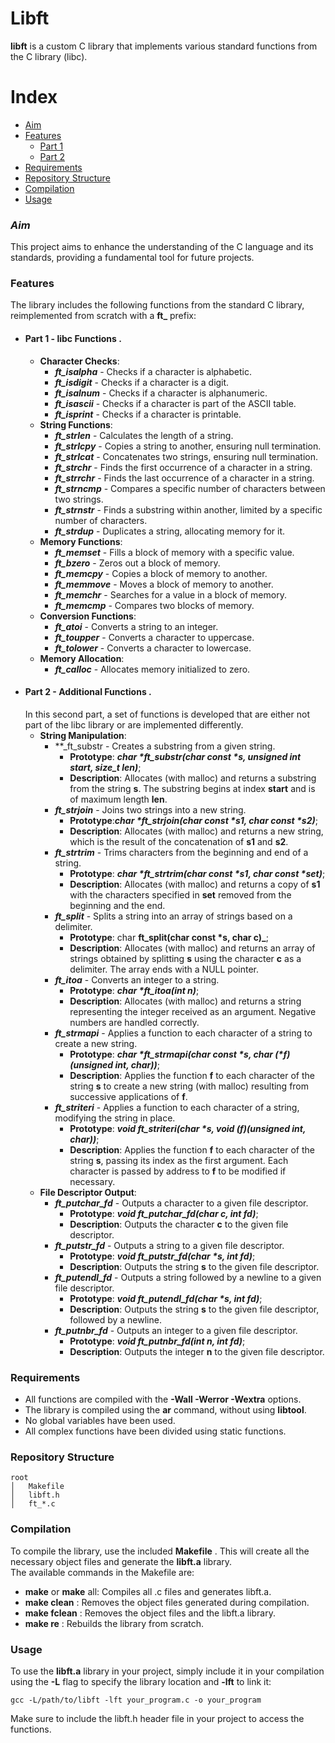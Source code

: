 # Libft
__libft__ is a custom C library that implements various standard functions from the C library (libc).
# Index
- [Aim](#aim)
- [Features](#features)
  - [Part 1](#prt1)
  - [Part 2](#prt2)
- [Requirements](#requirements)
- [Repository Structure](#structure)
- [Compilation](#compilation)
- [Usage](#usage)
### _Aim_ <a name="aim"></a>
This project aims to enhance the understanding of the C language and its standards, providing a fundamental tool for future projects.
### Features <a name="features"></a>
The library includes the following functions from the standard C library, reimplemented from scratch with a **ft_** prefix:  
- #### Part 1 - libc Functions <a name="prt1"></a>.
  - **Character Checks**:
    - **_ft_isalpha_** - Checks if a character is alphabetic.
    - **_ft_isdigit_** - Checks if a character is a digit.
    - **_ft_isalnum_** - Checks if a character is alphanumeric.
    - **_ft_isascii_** - Checks if a character is part of the ASCII table.
    - **_ft_isprint_** - Checks if a character is printable.
  - **String Functions**:
    - **_ft_strlen_** - Calculates the length of a string.
    - **_ft_strlcpy_** - Copies a string to another, ensuring null termination.
    - **_ft_strlcat_** - Concatenates two strings, ensuring null termination.
    - **_ft_strchr_** - Finds the first occurrence of a character in a string.
    - **_ft_strrchr_** - Finds the last occurrence of a character in a string.
    - **_ft_strncmp_** - Compares a specific number of characters between two strings.
    - **_ft_strnstr_** - Finds a substring within another, limited by a specific number of characters.
    - **_ft_strdup_** - Duplicates a string, allocating memory for it.
  - **Memory Functions**:
    - **_ft_memset_** - Fills a block of memory with a specific value.
    - **_ft_bzero_** - Zeros out a block of memory.
    - **_ft_memcpy_** - Copies a block of memory to another.
    - **_ft_memmove_** - Moves a block of memory to another.
    - **_ft_memchr_** - Searches for a value in a block of memory.
    - **_ft_memcmp_** - Compares two blocks of memory.
  - **Conversion Functions**:
    - **_ft_atoi_** - Converts a string to an integer.
    - **_ft_toupper_** - Converts a character to uppercase.
    - **_ft_tolower_** - Converts a character to lowercase.
  - **Memory Allocation**:
    - **_ft_calloc_** - Allocates memory initialized to zero.
- #### Part 2 - Additional Functions <a name="prt2"></a>.
  In this second part, a set of functions is developed that are either not part of the libc library or are implemented differently.  
    - **String Manipulation**:
      - **_ft_substr - Creates a substring from a given string.
        - **Prototype**: **_char *ft_substr(char const *s, unsigned int start, size_t len)_**;
        - **Description**: Allocates (with malloc) and returns a substring from the string **s**. The substring begins at index **start** and is of maximum length **len**.
      - **_ft_strjoin_** - Joins two strings into a new string.
        - **Prototype**:**_char *ft_strjoin(char const *s1, char const *s2)_**;
        - **Description**: Allocates (with malloc) and returns a new string, which is the result of the concatenation of **s1** and **s2**.
      - **_ft_strtrim_** - Trims characters from the beginning and end of a string.
        - **Prototype**: **_char *ft_strtrim(char const *s1, char const *set)_**;
        - **Description**: Allocates (with malloc) and returns a copy of **s1** with the characters specified in **set** removed from the beginning and the end.
      - **_ft_split_** - Splits a string into an array of strings based on a delimiter.
        - **Prototype**: char **ft_split(char const *s, char c)_**;
        - **Description**: Allocates (with malloc) and returns an array of strings obtained by splitting **s** using the character **c** as a delimiter. The array ends with a NULL pointer.
      - **_ft_itoa_** - Converts an integer to a string.
        - **Prototype**: **_char *ft_itoa(int n)_**;
        - **Description**: Allocates (with malloc) and returns a string representing the integer received as an argument. Negative numbers are handled correctly.
      - **_ft_strmapi_** - Applies a function to each character of a string to create a new string.
        - **Prototype**: **_char *ft_strmapi(char const *s, char (*f)(unsigned int, char))_**;
        - **Description**: Applies the function **f** to each character of the string **s** to create a new string (with malloc) resulting from successive applications of **f**.
      - **_ft_striteri_**  - Applies a function to each character of a string, modifying the string in place.
        - **Prototype**: **_void ft_striteri(char *s, void (*f)(unsigned int, char*))_**;
        - **Description**: Applies the function **f** to each character of the string **s**, passing its index as the first argument. Each character is passed by address to **f** to be modified if necessary.
    - **File Descriptor Output**:
      - **_ft_putchar_fd_** - Outputs a character to a given file descriptor.
        - **Prototype**: **_void ft_putchar_fd(char c, int fd)_**;
        - **Description**: Outputs the character **c** to the given file descriptor.
      - **_ft_putstr_fd_** - Outputs a string to a given file descriptor.
        - **Prototype**: **_void ft_putstr_fd(char *s, int fd)_**;
        - **Description**: Outputs the string **s** to the given file descriptor.
      - **_ft_putendl_fd_** - Outputs a string followed by a newline to a given file descriptor.
        - **Prototype**: **_void ft_putendl_fd(char *s, int fd)_**;
        - **Description**: Outputs the string **s** to the given file descriptor, followed by a newline.
      - **_ft_putnbr_fd_** - Outputs an integer to a given file descriptor.
        - **Prototype**: **_void ft_putnbr_fd(int n, int fd)_**;
        - **Description**: Outputs the integer **n** to the given file descriptor.
### Requirements <a name="requirements"></a>
- All functions are compiled with the **-Wall -Werror -Wextra** options.
- The library is compiled using the **ar** command, without using **libtool**.
- No global variables have been used.
- All complex functions have been divided using static functions.
### Repository Structure <a name="structure"></a>
```
root
│   Makefile
│   libft.h
│   ft_*.c
````
### Compilation <a name="compilation"></a>
To compile the library, use the included **Makefile** . This will create all the necessary object files and generate the **libft.a** library.  
The available commands in the Makefile are:
- **make** or **make**  all: Compiles all .c files and generates libft.a.
- **make clean** : Removes the object files generated during compilation.
- **make fclean** : Removes the object files and the libft.a library.
- **make re** : Rebuilds the library from scratch.
### Usage <a name="usage"></a>
To use the **libft.a**  library in your project, simply include it in your compilation using the **-L**  flag to specify the library location and **-lft**  to link it:  
```
gcc -L/path/to/libft -lft your_program.c -o your_program
```
Make sure to include the libft.h header file in your project to access the functions.
